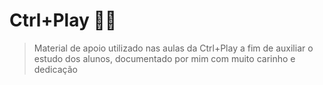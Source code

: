 # Ctrl+Play 🚀💫

> Material de apoio utilizado nas aulas da Ctrl+Play a fim de auxiliar o estudo dos alunos, documentado por mim com muito carinho e dedicação